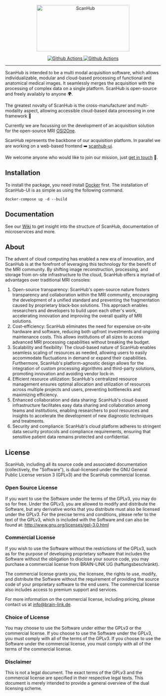 <p align="center">
  <a href="https://brain-link.de/wp-content/uploads/2022/03/ScanHub.svg"><img src="https://brain-link.de/wp-content/uploads/2022/03/ScanHub.svg" width="300" height="150" alt="ScanHub"></a>
</p>

<p align="center">
  <a href="https://github.com/brain-link/scanhub/actions/workflows/build.yml" target="_blank">
      <img src="https://github.com/brain-link/scanhub/actions/workflows/build.yml/badge.svg" alt="Github Actions">
  </a>
  <a href="https://github.com/brain-link/scanhub/actions/workflows/static-tests.yml" target="_blank">
      <img src="https://github.com/brain-link/scanhub/actions/workflows/static-tests.yml/badge.svg" alt="Github Actions">
  </a>
</p>

-----------------
  
ScanHub is intended to be a multi modal acquisition software, which allows individualizable, modular and cloud-based processing of functional and anatomical medical images. 
It seamlessly merges the acquisition with the processing of complex data on a single platform.
ScanHub is open-source and freely availably to anyone :earth_africa:.

The greatest novalty of ScanHub is the cross-manufacturer and multi-modality aspect, allowing accessible cloud-based data processing in one framework :rocket:

Currently we are focussing on the development of an acquisition solution for the open-source MRI [OSI2One](https://www.opensourceimaging.org/2023/01/09/first-open-source-mri-scanner-presented-the-osii-one/).

ScanHub represents the backbone of our acquisition platform. In parallel we are working on a web-based frontend :arrow_right: [scanhub-ui](https://github.com/brain-link/scanhub-ui).

We welcome anyone who would like to join our mission, just [get in touch](mailto:info@brain-link.de) :email:.

Installation
------------

To install the package, you need install [Docker](https://docs.docker.com/engine/install/) first. 
The installation of ScanHub-UI is as simple as using the following command.

    docker-compose up -d --build


Documentation
-----------

See our [Wiki](https://github.com/brain-link/scanhub/wiki) to get insight into the structure of ScanHub, documentation of microservices and more.


About
-----------

The advent of cloud computing has enabled a new era of innovation, and ScanHub is at the forefront of leveraging this technology for the benefit of the MRI community. By shifting image reconstruction, processing, and storage from on-site infrastructure to the cloud, ScanHub offers a myriad of advantages over traditional MRI consoles:
1.	Open-source transparency: ScanHub's open-source nature fosters transparency and collaboration within the MRI community, encouraging the development of a unified standard and preventing the fragmentation caused by proprietary black-box solutions. This approach enables researchers and developers to build upon each other's work, accelerating innovation and improving the overall quality of MRI solutions.
2.	Cost-efficiency: ScanHub eliminates the need for expensive on-site hardware and software, reducing both upfront investments and ongoing maintenance costs. This allows institutions of all sizes to access advanced MRI processing capabilities without breaking the budget.
3.	Scalability and flexibility: The cloud-based nature of ScanHub enables seamless scaling of resources as needed, allowing users to easily accommodate fluctuations in demand or expand their capabilities. Furthermore, ScanHub's platform-agnostic design allows for the integration of custom processing algorithms and third-party solutions, promoting innovation and avoiding vendor lock-in.
4.	Efficient resource utilization: ScanHub's centralized resource management ensures optimal allocation and utilization of resources across multiple projects and users, preventing bottlenecks and maximizing efficiency.
5.	Enhanced collaboration and data sharing: ScanHub's cloud-based infrastructure facilitates easy data sharing and collaboration among teams and institutions, enabling researchers to pool resources and insights to accelerate the development of new diagnostic techniques and treatments.
6.	Security and compliance: ScanHub's cloud platform adheres to stringent data security protocols and compliance requirements, ensuring that sensitive patient data remains protected and confidential.


License
-------

ScanHub, including all its source code and associated documentation (collectively, the "Software"), is dual-licensed under the GNU General Public License version 3 (GPLv3) and the ScanHub commercial license.

### Open Source License

If you want to use the Software under the terms of the GPLv3, you may do so for free. Under the GPLv3, you are allowed to modify and distribute the Software, but any derivative works that you distribute must also be licensed under the GPLv3. For the precise terms and conditions, please refer to the text of the GPLv3, which is included with the Software and can also be found at: http://www.gnu.org/licenses/gpl-3.0.html

### Commercial License

If you wish to use the Software without the restrictions of the GPLv3, such as for the purpose of developing proprietary software that includes the Software without the obligation to disclose your source code, you may purchase a commercial license from BRAIN-LINK UG (haftungsbeschränkt).

The commercial license grants you, the licensee, the rights to use, modify, and distribute the Software without the requirement of providing the source code of your proprietary software to the end users. The commercial license also includes access to premium support and services.

For more information on the commercial license, including pricing, please contact us at info@brain-link.de.

### Choice of License

You may choose to use the Software under either the GPLv3 or the commercial license. If you choose to use the Software under the GPLv3, you must comply with all of the terms of the GPLv3. If you choose to use the Software under the commercial license, you must comply with all of the terms of the commercial license.

### Disclaimer

This is not a legal document. The exact terms of the GPLv3 and the commercial license are specified in their respective legal texts. This document is merely intended to provide a general overview of the dual licensing scheme.

